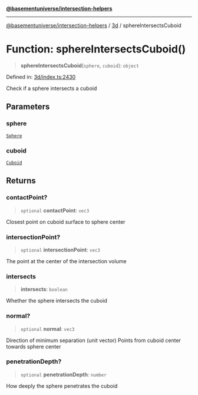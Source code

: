 [**@basementuniverse/intersection-helpers**](../../README.md)

***

[@basementuniverse/intersection-helpers](../../README.md) / [3d](../README.md) / sphereIntersectsCuboid

# Function: sphereIntersectsCuboid()

> **sphereIntersectsCuboid**(`sphere`, `cuboid`): `object`

Defined in: [3d/index.ts:2430](https://github.com/basementuniverse/intersection-helpers/blob/a748c1cf3d5365b189253eb2878888a254b5c3a1/src/3d/index.ts#L2430)

Check if a sphere intersects a cuboid

## Parameters

### sphere

[`Sphere`](../types/type-aliases/Sphere.md)

### cuboid

[`Cuboid`](../types/type-aliases/Cuboid.md)

## Returns

### contactPoint?

> `optional` **contactPoint**: `vec3`

Closest point on cuboid surface to sphere center

### intersectionPoint?

> `optional` **intersectionPoint**: `vec3`

The point at the center of the intersection volume

### intersects

> **intersects**: `boolean`

Whether the sphere intersects the cuboid

### normal?

> `optional` **normal**: `vec3`

Direction of minimum separation (unit vector)
Points from cuboid center towards sphere center

### penetrationDepth?

> `optional` **penetrationDepth**: `number`

How deeply the sphere penetrates the cuboid
